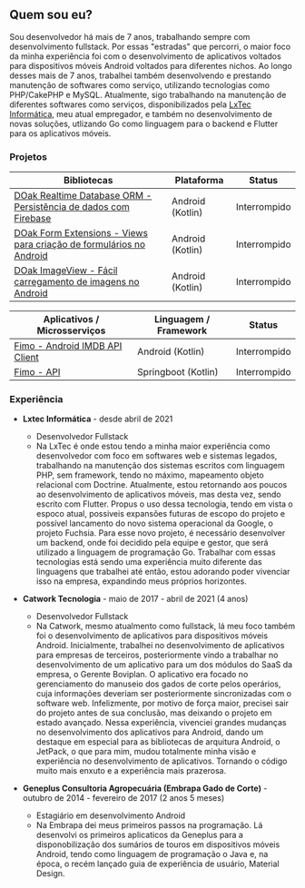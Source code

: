 ## Quem sou eu?

Sou desenvolvedor há mais de 7 anos, trabalhando sempre com desenvolvimento fullstack. Por essas "estradas" que percorri, o maior foco da minha experiência foi com o desenvolvimento de aplicativos voltados para dispositivos móveis Android voltados para diferentes nichos. Ao longo desses mais de 7 anos, trabalhei também desenvolvendo e prestando manutenção de softwares como serviço, utilizando tecnologias como PHP/CakePHP e MySQL. Atualmente, sigo trabalhando na manutenção de diferentes softwares como serviços, disponibilizados pela [LxTec Informática](https://lxtec.com.br/), meu atual empregador, e também no desenvolvimento de novas soluções, utlizando Go como linguagem para o backend e Flutter para os aplicativos móveis.

### Projetos

Bibliotecas | Plataforma | Status 
---------|---------|---------
[DOak Realtime Database ORM - Persistência de dados com Firebase](https://github.com/carvaldo/DOak-Realtime-Database-ORM) | Android (Kotlin) | Interrompido
[DOak Form Extensions - Views para criação de formulários no Android](https://github.com/carvaldo/DOak-Form-Extensions) | Android (Kotlin) | Interrompido
[DOak ImageView - Fácil carregamento de imagens no Android](https://github.com/carvaldo/DOak-ImageView) | Android (Kotlin) | Interrompido

Aplicativos / Microsserviços | Linguagem / Framework | Status 
---------|---------|---------
[Fimo - Android IMDB API Client](https://github.com/carvaldo/Digital-Innovation-One/tree/master/bootcamps/Inter-Android-Developer/Fimo) | Android (Kotlin) | Interrompido
[Fimo - API](https://github.com/carvaldo/Digital-Innovation-One/tree/master/bootcamps/Everis-Quality-Assurance-Beginner/Fimo-API) | Springboot (Kotlin) | Interrompido


### Experiência

* __Lxtec Informática__ - desde abril de 2021<br>
  * Desenvolvedor Fullstack
  * Na LxTec é onde estou tendo a minha maior experiência como desenvolvedor com foco em softwares web e sistemas legados, trabalhando na manutenção dos sistemas escritos com linguagem PHP, sem framework, tendo no máximo, mapeamento objeto relacional com Doctrine. Atualmente, estou retornando aos poucos ao desenvolvimento de aplicativos móveis, mas desta vez, sendo escrito com Flutter. Propus o uso dessa tecnologia, tendo em vista o espoco atual, possiveis expansões futuras de escopo do projeto e possível lancamento do novo sistema operacional da Google, o projeto Fuchsia. Para esse novo projeto, é necessário desenvolver um backend, onde foi decidido pela equipe e gestor, que será utilizado a linguagem de programação Go. Trabalhar com essas tecnologias está sendo uma experiência muito diferente das linguagens que trabalhei até então, estou adorando poder vivenciar isso na empresa, expandindo meus próprios horizontes. 

* __Catwork Tecnologia__ - maio de 2017 - abril de 2021 (4 anos)<br>
  * Desenvolvedor Fullstack
  * Na Catwork, mesmo atualmento como fullstack, lá  meu foco também foi o desenvolvimento de aplicativos para dispositivos móveis Android. Inicialmente, trabalhei no desenvolvimento de aplicativos para empresas de terceiros, posteriormente vindo a trabalhar no desenvolvimento de um aplicativo para um dos módulos do SaaS da empresa, o Gerente Boviplan. O aplicativo era focado no gerenciamento do manuseio dos gados de corte pelos operários, cuja informações deveriam ser posteriormente sincronizadas com o software web. Infelizmente, por motivo de força maior, precisei sair do projeto antes de sua conclusão, mas deixando o projeto em estado avançado. Nessa experiência, vivenciei grandes mudanças no desenvolvimento dos aplicativos para Android, dando um destaque em especial para as bibliotecas de arquitura Android, o JetPack, o que para mim, mudou totalmente minha visão e experiência no desenvolvimento de aplicativos. Tornando o código muito mais enxuto e a experiência mais prazerosa. 

* __Geneplus Consultoria Agropecuária (Embrapa Gado de Corte)__ - outubro de 2014 - fevereiro de 2017 (2 anos 5 meses)<br>
  * Estagiário em desenvolvimento Android
  * Na Embrapa dei meus primeiros passos na programação. Lá desenvolvi os primeiros aplicaticos da Geneplus para a disponobilização dos sumários de touros em dispositivos móveis Android, tendo como linguagem de programação o Java e, na época, o recém lançado guia de experiência de usuário, Material Design.
